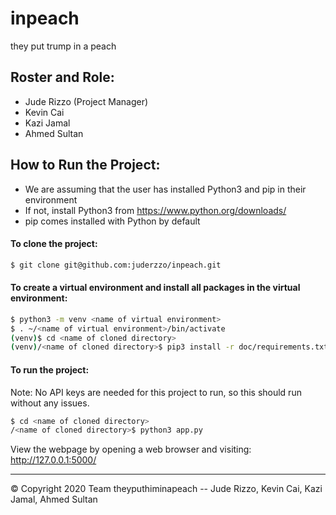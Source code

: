 # inpeach
they put trump in a peach
## Roster and Role:
- Jude Rizzo (Project Manager)
- Kevin Cai
- Kazi Jamal
- Ahmed Sultan

## How to Run the Project:
- We are assuming that the user has installed Python3 and pip in their environment
- If not, install Python3 from https://www.python.org/downloads/
- pip comes installed with Python by default

#### To clone the project: 
```bash
$ git clone git@github.com:juderzzo/inpeach.git
```

#### To create a virtual environment and install all packages in the virtual environment:
```bash
$ python3 -m venv <name of virtual environment>
$ . ~/<name of virtual environment>/bin/activate  
(venv)$ cd <name of cloned directory>
(venv)/<name of cloned directory>$ pip3 install -r doc/requirements.txt
```

#### To run the project: 
Note: No API keys are needed for this project to run, so this should run without any issues.
```bash
$ cd <name of cloned directory>
/<name of cloned directory>$ python3 app.py 
```

View the webpage by opening a web browser and visiting: http://127.0.0.1:5000/

---
© Copyright 2020 Team theyputhiminapeach -- Jude Rizzo, Kevin Cai, Kazi Jamal, Ahmed Sultan
